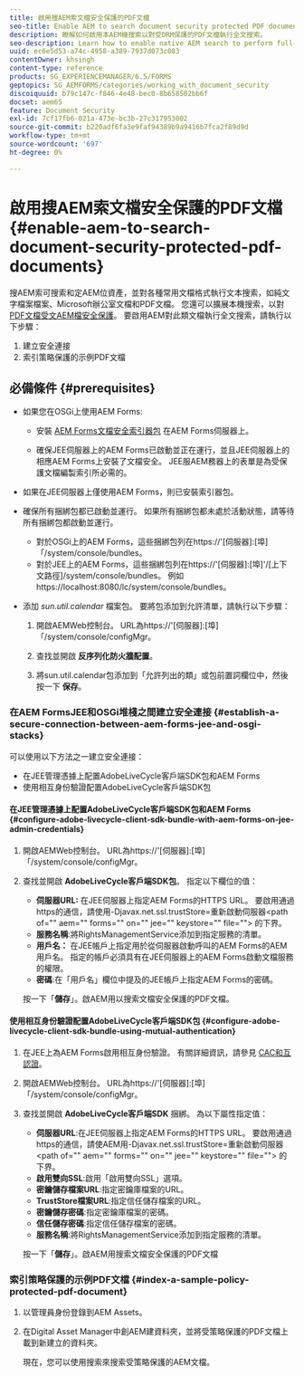 ```yaml
---
title: 啟用搜AEM索文檔安全保護的PDF文檔
seo-title: Enable AEM to search document security protected PDF documents
description: 瞭解如何啟用本AEM機搜索以對受DRM保護的PDF文檔執行全文搜索。
seo-description: Learn how to enable native AEM search to perform full-text search on DRM protected PDF documents.
uuid: ec6e5d53-a74c-4958-a389-7937d073c083
contentOwner: khsingh
content-type: reference
products: SG_EXPERIENCEMANAGER/6.5/FORMS
geptopics: SG_AEMFORMS/categories/working_with_document_security
discoiquuid: b79c147c-f846-4e48-bec0-8b658502bb6f
docset: aem65
feature: Document Security
exl-id: 7cf17fb6-021a-473e-bc3b-27c317953002
source-git-commit: b220adf6fa3e9faf94389b9a9416b7fca2f89d9d
workflow-type: tm+mt
source-wordcount: '697'
ht-degree: 0%

---
```


# 啟用搜AEM索文檔安全保護的PDF文檔{#enable-aem-to-search-document-security-protected-pdf-documents}

搜AEM索可搜索和定AEM位資產，並對各種常用文檔格式執行文本搜索，如純文字檔案檔案、Microsoft辦公室文檔和PDF文檔。 您還可以擴展本機搜索，以對 [PDF文檔受文AEM檔安全保護](../../forms/using/admin-help/document-security.md)。 要啟用AEM對此類文檔執行全文搜索，請執行以下步驟：

1. 建立安全連接
1. 索引策略保護的示例PDF文檔

## 必備條件 {#prerequisites}

* 如果您在OSGi上使用AEM Forms:

   * 安裝 [AEM Forms文檔安全索引器包](https://helpx.adobe.com/aem-forms/kb/aem-forms-releases.html) 在AEM Forms伺服器上。

   * 確保JEE伺服器上的AEM Forms已啟動並正在運行，並且JEE伺服器上的相應AEM Forms上安裝了文檔安全。 JEE服AEM務器上的表單是為受保護文檔編製索引所必需的。

* 如果在JEE伺服器上僅使用AEM Forms，則已安裝索引器包。
* 確保所有捆綁包都已啟動並運行。 如果所有捆綁包都未處於活動狀態，請等待所有捆綁包都啟動並運行。

   * 對於OSGi上的AEM Forms，這些捆綁包列在https://&#39;[伺服器]:[埠]「/system/console/bundles。
   * 對於JEE上的AEM Forms，這些捆綁包列在https://&#39;[伺服器]:[埠]&#39;/[上下文路徑]/system/console/bundles。 例如https://localhost:8080/lc/system/console/bundles。

* 添加 *sun.util.calendar* 檔案包。 要將包添加到允許清單，請執行以下步驟：

   1. 開啟AEMWeb控制台。 URL為https://&#39;[伺服器]:[埠]「/system/console/configMgr。
   1. 查找並開啟 **反序列化防火牆配置**。

   1. 將sun.util.calendar包添加到「允許列出的類」或包前置詞欄位中，然後按一下 **保存**。

### 在AEM FormsJEE和OSGi堆棧之間建立安全連接 {#establish-a-secure-connection-between-aem-forms-jee-and-osgi-stacks}

可以使用以下方法之一建立安全連接：

* 在JEE管理憑據上配置AdobeLiveCycle客戶端SDK包和AEM Forms
* 使用相互身份驗證配置AdobeLiveCycle客戶端SDK包

#### 在JEE管理憑據上配置AdobeLiveCycle客戶端SDK包和AEM Forms {#configure-adobe-livecycle-client-sdk-bundle-with-aem-forms-on-jee-admin-credentials}

1. 開啟AEMWeb控制台。 URL為https://&#39;[伺服器]:[埠]「/system/console/configMgr。
1. 查找並開啟 **AdobeLiveCycle客戶端SDK包**。 指定以下欄位的值：

   * **伺服器URL:** 在JEE伺服器上指定AEM Forms的HTTPS URL。 要啟用通過https的通信，請使用-Djavax.net.ssl.trustStore=重新啟動伺服器&lt;path of=&quot;&quot; aem=&quot;&quot; forms=&quot;&quot; on=&quot;&quot; jee=&quot;&quot; keystore=&quot;&quot; file=&quot;&quot;> 的下界。
   * **服務名稱**:將RightsManagementService添加到指定服務的清單。
   * **用戶名：** 在JEE帳戶上指定用於從伺服器啟動呼叫的AEM Forms的AEM用戶名。 指定的帳戶必須具有在JEE伺服器上的AEM Forms啟動文檔服務的權限。
   * **密碼**:在「用戶名」欄位中提及的JEE帳戶上指定AEM Forms的密碼。

   按一下「**儲存**」。啟AEM用以搜索文檔安全保護的PDF文檔。

#### 使用相互身份驗證配置AdobeLiveCycle客戶端SDK包 {#configure-adobe-livecycle-client-sdk-bundle-using-mutual-authentication}

1. 在JEE上為AEM Forms啟用相互身份驗證。 有關詳細資訊，請參見 [CAC和互認證](https://helpx.adobe.com/livecycle/kb/cac-mutual-authentication.html)。
1. 開啟AEMWeb控制台。 URL為https://&#39;[伺服器]:[埠]「/system/console/configMgr。
1. 查找並開啟 **AdobeLiveCycle客戶端SDK** 捆綁。 為以下屬性指定值：

   * **伺服器URL**:在JEE伺服器上指定AEM Forms的HTTPS URL。 要啟用通過https的通信，請使AEM用-Djavax.net.ssl.trustStore=重新啟動伺服器&lt;path of=&quot;&quot; aem=&quot;&quot; forms=&quot;&quot; on=&quot;&quot; jee=&quot;&quot; keystore=&quot;&quot; file=&quot;&quot;> 的下界。
   * **啟用雙向SSL**:啟用「啟用雙向SSL」選項。
   * **密鑰儲存檔案URL**:指定密鑰庫檔案的URL。
   * **TrustStore檔案URL**:指定信任儲存檔案的URL。
   * **密鑰儲存密碼**:指定密鑰庫檔案的密碼。
   * **信任儲存密碼**:指定信任儲存檔案的密碼。
   * **服務名稱**:將RightsManagementService添加到指定服務的清單。

   按一下「**儲存**」。啟AEM用搜索文檔安全保護的PDF文檔

### 索引策略保護的示例PDF文檔 {#index-a-sample-policy-protected-pdf-document}

1. 以管理員身份登錄到AEM Assets。
1. 在Digital Asset Manager中創AEM建資料夾，並將受策略保護的PDF文檔上載到新建立的資料夾。

   現在，您可以使用搜索來搜索受策略保護的AEM文檔。
